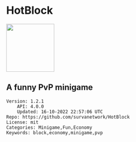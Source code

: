 # HotBlock
<img src="https://raw.githubusercontent.com/survanetwork/HotBlock/22c1525da93914bc64f63e731642301a374fb88a/icon.png" width="128" height="128" />

## A funny PvP minigame
```properties
Version: 1.2.1
    API: 4.0.0
    Updated: 16-10-2022 22:57:06 UTC
Repo: https://github.com/survanetwork/HotBlock
License: mit
Categories: Minigame,Fun,Economy
Keywords: block,economy,minigame,pvp
```